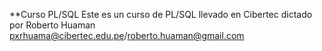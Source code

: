 **Curso PL/SQL
Este es un curso de PL/SQL llevado en Cibertec dictado por Roberto Huaman pxrhuama@cibertec.edu.pe/roberto.huaman@gmail.com
